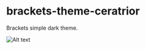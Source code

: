 # brackets-theme-ceratrior
Brackets simple dark theme.


![Alt text](https://dl.dropbox.com/s/03lim5ath1xfecd/pic1.png "Example") 